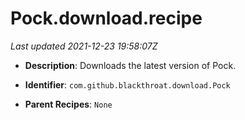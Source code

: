 # Pock.download.recipe

_Last updated 2021-12-23 19:58:07Z_

- **Description**: Downloads the latest version of Pock.

- **Identifier**: `com.github.blackthroat.download.Pock`

- **Parent Recipes**: `None`